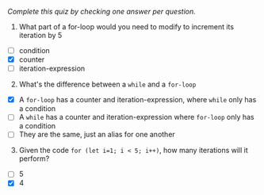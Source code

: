 *Complete this quiz by checking one answer per question.*

1. What part of a for-loop would you need to modify to increment its iteration by 5

- [ ] condition
- [x] counter
- [ ] iteration-expression

2. What's the difference between a `while` and a `for-loop`

- [x] A `for-loop` has a counter and iteration-expression, where `while` only has a condition
- [ ] A `while` has a counter and iteration-expression where `for-loop` only has a condition
- [ ] They are the same, just an alias for one another

3. Given the code `for (let i=1; i < 5; i++)`, how many iterations will it perform?
   
- [ ] 5
- [x] 4
